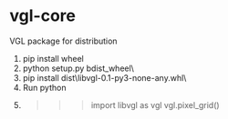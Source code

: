 # vgl-core
VGL package for distribution


1. pip install wheel
2. python setup.py bdist_wheel\\
3. pip install dist\libvgl-0.1-py3-none-any.whl\\
4. Run python
5. >>>import libvgl as vgl
   >>>vgl.pixel_grid()

